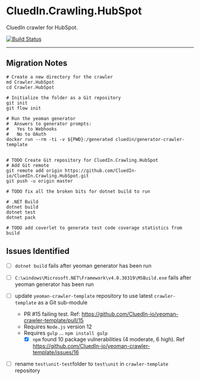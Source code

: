 # CluedIn.Crawling.HubSpot

CluedIn crawler for HubSpot.

[![Build Status](https://dev.azure.com/CluedIn-io/CluedIn%20Crawlers/_apis/build/status/CluedIn-io.CluedIn.Crawling.HubSpot?branchName=master)](https://dev.azure.com/CluedIn-io/CluedIn%20Crawlers/_build/latest?definitionId=31&branchName=master)

------

## Migration Notes

```Shell
# Create a new directory for the crawler
md Crawler.HubSpot
cd Crawler.HubSpot

# Initialize the folder as a Git repository
git init
git flow init

# Run the yeoman generator
#  Answers to generator prompts:
#   Yes to Webhooks
#   No to OAuth
docker run --rm -ti -v ${PWD}:/generated cluedin/generator-crawler-template


# TODO Create Git repository for CluedIn.Crawling.HubSpot
# Add Git remote
git remote add origin https://github.com/CluedIn-io/CluedIn.Crawling.HubSpot.git
git push -u origin master

# TODO fix all the broken bits for dotnet build to run

# .NET Build
dotnet build
dotnet test
dotnet pack

# TODO add coverlet to generate test code coverage statistics from build

```

## Issues Identified

* [ ] `dotnet build` fails after yeoman generator has been run

* [ ] `C:\windows\Microsoft.NET\Framework\v4.0.30319\MSBuild.exe` fails after yeoman generator has been run

* [ ] update `yeoman-crawler-template` repository to use latest `crawler-template` as a Git sub-module

  * PR #15 failing test. Ref: <https://github.com/CluedIn-io/yeoman-crawler-template/pull/15>
  * Requires `Node.js` version 12
  * Requires `gulp` ... `npm install gulp`
    * [X] `npm` found 10 package vulnerabilities (4 moderate, 6 high). Ref <https://github.com/CluedIn-io/yeoman-crawler-template/issues/16>

* [ ] rename `test\unit-test`folder to `test\unit` in `crawler-template` repository
